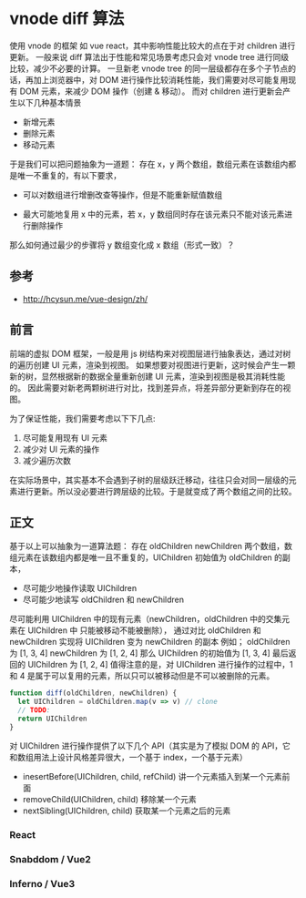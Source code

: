 # vnode diff 算法

使用 vnode 的框架 如 vue react，其中影响性能比较大的点在于对 children 进行更新。
一般来说 diff 算法出于性能和常见场景考虑只会对 vnode tree 进行同级比较，减少不必要的计算。
一旦新老 vnode tree 的同一层级都存在多个子节点的话，再加上浏览器中，对 DOM 进行操作比较消耗性能，我们需要对尽可能复用现有 DOM 元素，来减少 DOM 操作（创建 & 移动）。
而对 children 进行更新会产生以下几种基本情景

- 新增元素
- 删除元素
- 移动元素

于是我们可以把问题抽象为一道题：
存在 x，y 两个数组，数组元素在该数组内都是唯一不重复的，有以下要求，

- 可以对数组进行增删改查等操作，但是不能重新赋值数组

- 最大可能地复用 x 中的元素，若 x，y 数组同时存在该元素只不能对该元素进行删除操作

那么如何通过最少的步骤将 y 数组变化成 x 数组（形式一致）？

## 参考

- <http://hcysun.me/vue-design/zh/>

## 前言

前端的虚拟 DOM 框架，一般是用 js 树结构来对视图层进行抽象表达，通过对树的遍历创建 UI 元素，渲染到视图。
如果想要对视图进行更新，这时候会产生一颗新的树，显然根据新的数据全量重新创建 UI 元素，渲染到视图是极其消耗性能的。
因此需要对新老两颗树进行对比，找到差异点，将差异部分更新到存在的视图。

为了保证性能，我们需要考虑以下下几点:

1. 尽可能复用现有 UI 元素
2. 减少对 UI 元素的操作
3. 减少遍历次数

在实际场景中，其实基本不会遇到子树的层级跃迁移动，往往只会对同一层级的元素进行更新。所以没必要进行跨层级的比较。于是就变成了两个数组之间的比较。

## 正文

基于以上可以抽象为一道算法题：
存在 oldChildren newChildren 两个数组，数组元素在该数组内都是唯一且不重复的，UIChildren 初始值为 oldChildren 的副本，

- 尽可能少地操作读取 UIChildren
- 尽可能少地读写 oldChildren 和 newChildren

尽可能利用 UIChildren 中的现有元素（newChildren，oldChildren 中的交集元素在 UIChildren 中 只能被移动不能被删除），
通过对比 oldChildren 和 newChildren 实现将 UIChildren 变为 newChildren 的副本
例如；
oldChildren 为 [1, 3, 4]
newChildren 为 [1, 2, 4]
那么 UIChildren 的初始值为 [1, 3, 4]
最后返回的 UIChildren 为 [1, 2, 4]
值得注意的是，对 UIChildren 进行操作的过程中，1 和 4 是属于可以复用的元素，所以只可以被移动但是不可以被删除的元素。

``` js
function diff(oldChildren, newChildren) {
  let UIChildren = oldChildren.map(v => v) // clone
  // TODO:
  return UIChildren
}
```

对 UIChildren 进行操作提供了以下几个 API（其实是为了模拟 DOM 的 API，它和数组用法上设计风格差异很大，一个基于 index，一个基于元素）

- inesertBefore(UIChildren, child, refChild) 讲一个元素插入到某一个元素前面
- removeChild(UIChildren, child) 移除某一个元素
- nextSibling(UIChildren, child) 获取某一个元素之后的元素

### React

 
### Snabddom / Vue2

### Inferno / Vue3
